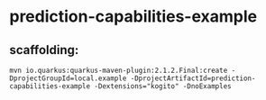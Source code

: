 # prediction-capabilities-example

## scaffolding:
```
mvn io.quarkus:quarkus-maven-plugin:2.1.2.Final:create -DprojectGroupId=local.example -DprojectArtifactId=prediction-capabilities-example -Dextensions="kogito" -DnoExamples
```
